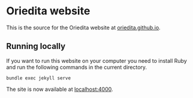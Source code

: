 # Oriedita website

This is the source for the Oriedita website at [oriedita.github.io](https://oriedita.github.io).

## Running locally

If you want to run this website on your computer you need to install Ruby and run the following commands in the current directory.

```
bundle exec jekyll serve
```

The site is now available at [localhost:4000](http://localhost:4000).